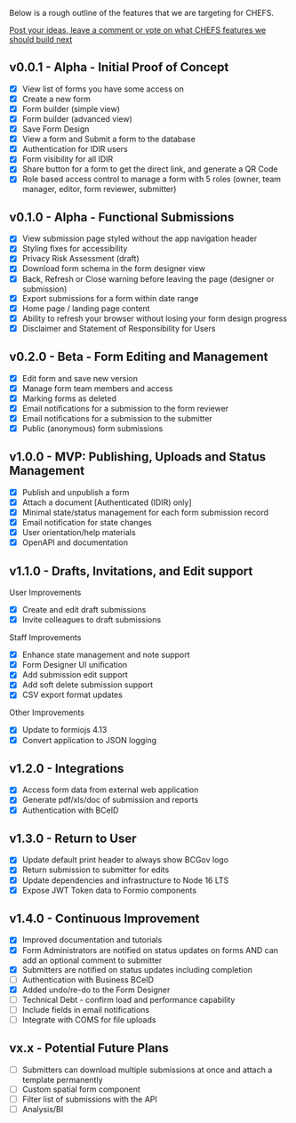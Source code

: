 Below is a rough outline of the features that we are targeting for CHEFS.

[Post your ideas, leave a comment or vote on what CHEFS features we should build next ](https://chefs-fider.apps.silver.devops.gov.bc.ca/)

## v0.0.1 - Alpha - Initial Proof of Concept

* [x] View list of forms you have some access on  
* [x] Create a new form  
* [x] Form builder (simple view)  
* [x] Form builder (advanced view)  
* [x] Save Form Design  
* [x] View a form and Submit a form to the database  
* [x] Authentication for IDIR users  
* [x] Form visibility for all IDIR  
* [x] Share button for a form to get the direct link, and generate a QR Code  
* [x] Role based access control to manage a form with 5 roles (owner, team manager, editor, form reviewer, submitter)

## v0.1.0 - Alpha - Functional Submissions

* [x] View submission page styled without the app navigation header
* [x] Styling fixes for accessibility
* [x] Privacy Risk Assessment (draft)
* [x] Download form schema in the form designer view  
* [x] Back, Refresh or Close warning before leaving the page (designer or submission)  
* [x] Export submissions for a form within date range
* [x] Home page / landing page content
* [x] Ability to refresh your browser without losing your form design progress
* [x] Disclaimer and Statement of Responsibility for Users

## v0.2.0 - Beta - Form Editing and Management

* [x] Edit form and save new version
* [x] Manage form team members and access
* [x] Marking forms as deleted
* [x] Email notifications for a submission to the form reviewer
* [x] Email notifications for a submission to the submitter
* [x] Public (anonymous) form submissions

## v1.0.0 - MVP: Publishing, Uploads and Status Management

* [x] Publish and unpublish a form
* [x] Attach a document [Authenticated (IDIR) only]
* [x] Minimal state/status management for each form submission record
* [x] Email notification for state changes
* [x] User orientation/help materials
* [x] OpenAPI and documentation

## v1.1.0 - Drafts, Invitations, and Edit support

User Improvements

* [x] Create and edit draft submissions
* [x] Invite colleagues to draft submissions

Staff Improvements

* [x] Enhance state management and note support
* [x] Form Designer UI unification
* [x] Add submission edit support
* [x] Add soft delete submission support
* [x] CSV export format updates

Other Improvements

* [x] Update to formiojs 4.13
* [x] Convert application to JSON logging

## v1.2.0 - Integrations

* [x] Access form data from external web application
* [x] Generate pdf/xls/doc of submission and reports
* [x] Authentication with BCeID

## v1.3.0 - Return to User

* [x] Update default print header to always show BCGov logo
* [x] Return submission to submitter for edits
* [x] Update dependencies and infrastructure to Node 16 LTS
* [x] Expose JWT Token data to Formio components

## v1.4.0 - Continuous Improvement

* [x] Improved documentation and tutorials
* [x] Form Administrators are notified on status updates on forms AND can add an optional comment to submitter
* [x] Submitters are notified on status updates including completion
* [ ] Authentication with Business BCeID
* [x] Added undo/re-do to the Form Designer
* [ ] Technical Debt - confirm load and performance capability
* [ ] Include fields in email notifications
* [ ] Integrate with COMS for file uploads

## vx.x - Potential Future Plans

* [ ] Submitters can download multiple submissions at once and attach a template permanently
* [ ] Custom spatial form component
* [ ] Filter list of submissions with the API
* [ ] Analysis/BI
